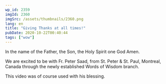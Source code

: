 ```yaml
---
wp_id: 2359
imgId: 2360
imgSrc: /assets/thumbnails/2360.png
lang: en
title: "Giving Thanks at all times!"
pubDate: 2020-10-22T00:40:44
tags: ["wow"]
---
```


<!-- page: 6 -->

<p>In the name of the Father, the Son, the Holy Spirit one God Amen.</p>
<p>We are excited to be with Fr. Peter Saad, from St. Peter &amp; St. Paul, Montreal, Canada through the newly established Words of Wisdom branch.</p>
<p>This video was of course used with his blessing.</p>
<p>&nbsp;</p>
